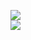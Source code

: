 [![](https://img.shields.io/badge/Made%20With-Github%20Spray-lightgrey.svg?style=for-the-badge&logo=github)](https://github.com/Annihil/github-spray#30476)  
[![](https://i.imgur.com/2DrTn0Z.gif)](https://github.com/Annihil/github-spray)